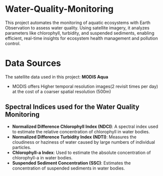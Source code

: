# Water-Quality-Monitoring
This project automates the monitoring of aquatic ecosystems with Earth Observation to assess water quality. Using satellite imagery, it analyzes parameters like chlorophyll, turbidity, and suspended sediments, enabling efficient, real-time insights for ecosystem health management and pollution control.

# Data Sources
The satellite data used in this project: **MODIS Aqua**
- MODIS offers Higher temporal resolution images(2 revisit times per day) at the cost of a coarser spatial resolution (500m)

## Spectral Indices used for the Water Quality Monitoring

- **Normalized Difference Chlorophyll Index (NDCI)**: A spectral index used to estimate the relative concentration of chlorophyll in water bodies.
- **Normalized Difference Turbidity Index (NDTI)**: Measures the cloudiness or haziness of water caused by large numbers of individual particles.
- **Chlorophyll-a Index**: Used to estimate the absolute concentration of chlorophyll-a in water bodies.
- **Suspended Sediment Concentration (SSC)**: Estimates the concentration of suspended sediments in water bodies.



